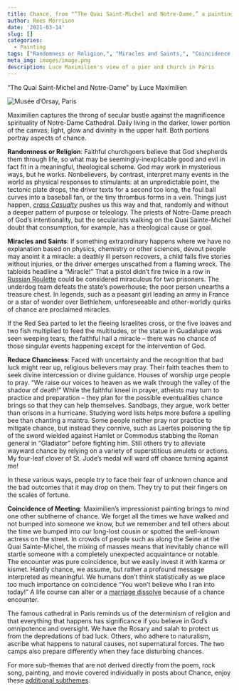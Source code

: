 ```yaml
---
title: Chance, from "“The Quai Saint-Michel and Notre-Dame,” a painting by Luce Maximilien
author: Rees Morrison
date: '2021-03-14'
slug: []
categories:
  - Painting
tags: ["Randomness or Religion,", "Miracles and Saints,", "Coincidence of Meeting,", "Reduce Chanciness",]
meta_img: images/image.png
description: Luce Maximilien's view of a pier and church in Paris
---
```


“The Quai Saint-Michel and Notre-Dame” by Luce Maximilien
 
![Musée d’Orsay, Paris](/media/ChanceQuai.jpg)

Maximilien captures the throng of secular bustle against the magnificence spirituality of Notre-Dame Cathedral.   Daily living in the darker, lower portion of the canvas; light, glow and divinity in the upper half.  Both portions portray aspects of chance.

**Randomness or Religion**:  Faithful churchgoers believe that God shepherds them through life, so what may be seemingly-inexplicable good and evil in fact fit in a meaningful, theological scheme.  God may work in mysterious ways, but he works.   Nonbelievers, by contrast, interpret many events in the world as physical responses to stimulants: at an unpredictable point, the tectonic plate drops, the driver texts for a second too long, the foul ball curves into a baseball fan, or the tiny thrombus forms in a  vein.  Things just happen, [*crass Casualty*](https://themesfromart.com/blog/2021-03-14-chancehap/chancehap/) pushes us this way and that, randomly and without a deeper pattern of purpose or teleology.  The priests of Notre-Dame preach of God’s intentionality, but the secularists walking on the Quai Sainte-Michel doubt that consumption, for example, has a theological cause or goal.

**Miracles and Saints**:   If something extraordinary happens where we have no explanation based on physics, chemistry or other sciences, devout people may anoint it a miracle: a deathly ill person recovers, a child falls five stories without injuries, or the driver emerges unscathed from a flaming wreck.  The tabloids headline a “Miracle!”   That a pistol didn’t fire twice in a row in [Russian Roulette](https://themesfromart.com/blog/2021-03-14-chancedeerhunter/chancedeer/) could be considered miraculous for two prisoners.  The underdog team defeats the state’s powerhouse; the poor person unearths a treasure chest.  In legends, such as a peasant girl leading an army in France or a star of wonder over Bethlehem, unforeseeable and other-worldly quirks of chance are proclaimed miracles.

If the Red Sea parted to let the fleeing Israelites cross, or the five loaves and two fish multiplied to feed the multitudes, or the statue in Guadalupe was seen weeping tears, the faithful hail a miracle – there was no chance of those singular events happening except for the intervention of God.

**Reduce Chanciness**:   Faced with uncertainty and the recognition that bad luck might rear up, religious believers may pray.  Their faith teaches them to seek divine intercession or divine guidance.   Houses of worship urge people to pray.  “We raise our voices to heaven as we walk through the valley of the shadow of death!”  While the faithful kneel in prayer, atheists may turn to practice and preparation – they plan for the possible eventualities chance brings so that they can help themselves.  Sandbags, they argue, work better than orisons in a hurricane.  Studying word lists helps more before a spelling bee than chanting a mantra.  Some people neither pray nor practice to mitigate chance, but instead they connive, such as Laertes poisoning the tip of the sword wielded against Hamlet or Commodus stabbing the Roman general in “Gladiator” before fighting him.   Still others try to alleviate wayward chance by relying on a variety of superstitious amulets or actions.  My four-leaf clover of St. Jude’s medal will ward off chance turning against me!

In these various ways, people try to face their fear of unknown chance and the bad outcomes that it may drop on them.  They try to put their fingers on the scales of fortune.

**Coincidence of Meeting**:  Maximilien’s impressionist painting brings to mind one other subtheme of chance.  We forget all the times we have walked and not bumped into someone we know, but we remember and tell others about the time we bumped into our long-lost cousin or spotted the well-known actress on the street.  In crowds of people such as along the Seine at the Quai Sainte-Michel, the mixing of masses means that inevitably chance will startle someone with a completely unexpected acquaintance or notable.  The encounter was pure coincidence, but we easily invest it with karma or kismet.  Hardly chance, we assume, but rather a profound message interpreted as meaningful.  We humans don’t think statistically as we place too much importance on coincidence “You won’t believe who I ran into today!”  A life course can alter or a [marriage dissolve](https://themesfromart.com/blog/2021-03-14-chancewinner/chancewinner/) because of a chance encounter.


The famous cathedral in Paris reminds us of the determinism of religion and that everything that happens has significance if you believe in God’s omnipotence and oversight.   We have the Rosary and salah to protect us from the depredations of bad luck.  Others, who adhere to naturalism, ascribe what happens to natural causes, not supernatural forces.   The two camps also prepare differently when they face disturbing chances.

For more sub-themes that are not derived directly from the poem, rock song, painting, and movie covered individually in posts about Chance, enjoy these [additional subthemes](https://themesfromart.com/blog/2021-03-14-chanceadditional/chanceaddl/).
